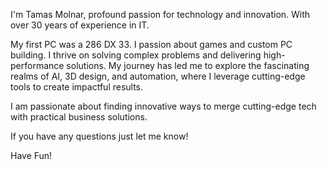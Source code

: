 I'm Tamas Molnar, profound passion for technology and innovation. With over 30 years of experience in IT.

My first PC was a 286 DX 33. I passion about games and custom PC building. I thrive on solving complex problems and delivering high-performance solutions.
My journey has led me to explore the fascinating realms of AI, 3D design, and automation, where I leverage cutting-edge tools to create impactful results. 

I am passionate about finding innovative ways to merge cutting-edge tech with practical business solutions.

If you have any questions just let me know!

Have Fun!
